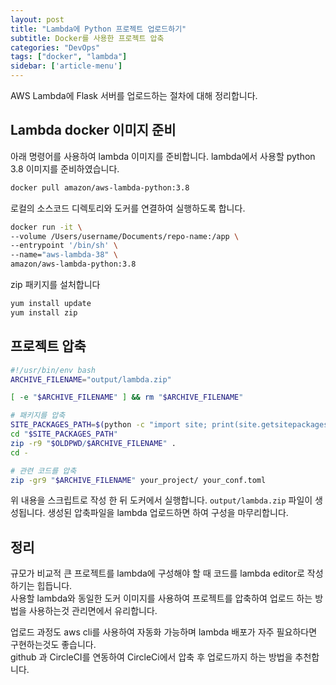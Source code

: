 ```yaml
---
layout: post
title: "Lambda에 Python 프로젝트 업로드하기"
subtitle: Docker를 사용한 프로젝트 압축
categories: "DevOps"
tags: ["docker", "lambda"]
sidebar: ['article-menu']
---
```


AWS Lambda에 Flask 서버를 업로드하는 절차에 대해 정리합니다.

## Lambda docker 이미지 준비
아래 명령어를 사용하여 lambda 이미지를 준비합니다. lambda에서 사용할 python 3.8 이미지를 준비하였습니다.
``` bash
docker pull amazon/aws-lambda-python:3.8
```

로컬의 소스코드 디렉토리와 도커를 연결하여 실행하도록 합니다.
``` bash
docker run -it \
--volume /Users/username/Documents/repo-name:/app \
--entrypoint '/bin/sh' \
--name="aws-lambda-38" \
amazon/aws-lambda-python:3.8
```

zip 패키지를 설처합니다
``` bash
yum install update
yum install zip
```


## 프로젝트 압축
``` bash
#!/usr/bin/env bash
ARCHIVE_FILENAME="output/lambda.zip"

[ -e "$ARCHIVE_FILENAME" ] && rm "$ARCHIVE_FILENAME"

# 패키지를 압축
SITE_PACKAGES_PATH=$(python -c "import site; print(site.getsitepackages()[0])")
cd "$SITE_PACKAGES_PATH"
zip -r9 "$OLDPWD/$ARCHIVE_FILENAME" .
cd -

# 관련 코드를 압축
zip -gr9 "$ARCHIVE_FILENAME" your_project/ your_conf.toml
```
위 내용을 스크립트로 작성 한 뒤 도커에서 실행합니다. `output/lambda.zip` 파일이 생성됩니다.
생성된 압축파일을 lambda 업로드하면 하여 구성을 마무리합니다.


## 정리
규모가 비교적 큰 프로젝트를 lambda에 구성해야 할 때 코드를 lambda editor로 작성하기는 힙듭니다. <br>
사용할 lambda와 동일한 도커 이미지를 사용하여 프로젝트를 압축하여 업로드 하는 방법을 사용하는것 관리면에서 유리합니다.

업로드 과정도 aws cli를 사용하여 자동화 가능하며 lambda 배포가 자주 필요하다면 구현하는것도 좋습니다.<br>
github 과 CircleCI를 연동하여 CircleCi에서 압축 후 업로드까지 하는 방법을 추천합니다.